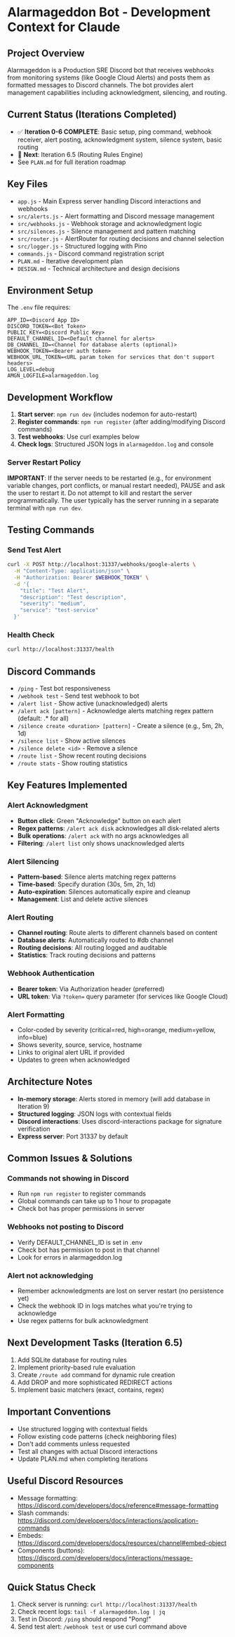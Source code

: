 # Alarmageddon Bot - Development Context for Claude

## Project Overview
Alarmageddon is a Production SRE Discord bot that receives webhooks from monitoring systems (like Google Cloud Alerts) and posts them as formatted messages to Discord channels. The bot provides alert management capabilities including acknowledgment, silencing, and routing.

## Current Status (Iterations Completed)
- ✅ **Iteration 0-6 COMPLETE**: Basic setup, ping command, webhook receiver, alert posting, acknowledgment system, silence system, basic routing
- 🚧 **Next**: Iteration 6.5 (Routing Rules Engine)
- See `PLAN.md` for full iteration roadmap

## Key Files
- `app.js` - Main Express server handling Discord interactions and webhooks
- `src/alerts.js` - Alert formatting and Discord message management
- `src/webhooks.js` - Webhook storage and acknowledgment logic
- `src/silences.js` - Silence management and pattern matching
- `src/router.js` - AlertRouter for routing decisions and channel selection
- `src/logger.js` - Structured logging with Pino
- `commands.js` - Discord command registration script
- `PLAN.md` - Iterative development plan
- `DESIGN.md` - Technical architecture and design decisions

## Environment Setup
The `.env` file requires:
```
APP_ID=<Discord App ID>
DISCORD_TOKEN=<Bot Token>
PUBLIC_KEY=<Discord Public Key>
DEFAULT_CHANNEL_ID=<Default channel for alerts>
DB_CHANNEL_ID=<Channel for database alerts (optional)>
WEBHOOK_TOKEN=<Bearer auth token>
WEBHOOK_URL_TOKEN=<URL param token for services that don't support headers>
LOG_LEVEL=debug
AMGN_LOGFILE=alarmageddon.log
```

## Development Workflow
1. **Start server**: `npm run dev` (includes nodemon for auto-restart)
2. **Register commands**: `npm run register` (after adding/modifying Discord commands)
3. **Test webhooks**: Use curl examples below
4. **Check logs**: Structured JSON logs in `alarmageddon.log` and console

### Server Restart Policy
**IMPORTANT**: If the server needs to be restarted (e.g., for environment variable changes, port conflicts, or manual restart needed), PAUSE and ask the user to restart it. Do not attempt to kill and restart the server programmatically. The user typically has the server running in a separate terminal with `npm run dev`.

## Testing Commands

### Send Test Alert
```bash
curl -X POST http://localhost:31337/webhooks/google-alerts \
  -H "Content-Type: application/json" \
  -H "Authorization: Bearer $WEBHOOK_TOKEN" \
  -d '{
    "title": "Test Alert",
    "description": "Test description",
    "severity": "medium",
    "service": "test-service"
  }'
```

### Health Check
```bash
curl http://localhost:31337/health
```

## Discord Commands
- `/ping` - Test bot responsiveness
- `/webhook test` - Send test webhook to bot
- `/alert list` - Show active (unacknowledged) alerts
- `/alert ack [pattern]` - Acknowledge alerts matching regex pattern (default: .* for all)
- `/silence create <duration> [pattern]` - Create a silence (e.g., 5m, 2h, 1d)
- `/silence list` - Show active silences
- `/silence delete <id>` - Remove a silence
- `/route list` - Show recent routing decisions
- `/route stats` - Show routing statistics

## Key Features Implemented

### Alert Acknowledgment
- **Button click**: Green "Acknowledge" button on each alert
- **Regex patterns**: `/alert ack disk` acknowledges all disk-related alerts
- **Bulk operations**: `/alert ack` with no args acknowledges all
- **Filtering**: `/alert list` only shows unacknowledged alerts

### Alert Silencing
- **Pattern-based**: Silence alerts matching regex patterns
- **Time-based**: Specify duration (30s, 5m, 2h, 1d)
- **Auto-expiration**: Silences automatically expire and cleanup
- **Management**: List and delete active silences

### Alert Routing
- **Channel routing**: Route alerts to different channels based on content
- **Database alerts**: Automatically routed to #db channel
- **Routing decisions**: All routing logged and auditable
- **Statistics**: Track routing decisions and patterns

### Webhook Authentication
- **Bearer token**: Via Authorization header (preferred)
- **URL token**: Via `?token=` query parameter (for services like Google Cloud)

### Alert Formatting
- Color-coded by severity (critical=red, high=orange, medium=yellow, info=blue)
- Shows severity, source, service, hostname
- Links to original alert URL if provided
- Updates to green when acknowledged

## Architecture Notes
- **In-memory storage**: Alerts stored in memory (will add database in Iteration 9)
- **Structured logging**: JSON logs with contextual fields
- **Discord interactions**: Uses discord-interactions package for signature verification
- **Express server**: Port 31337 by default

## Common Issues & Solutions

### Commands not showing in Discord
- Run `npm run register` to register commands
- Global commands can take up to 1 hour to propagate
- Check bot has proper permissions in server

### Webhooks not posting to Discord
- Verify DEFAULT_CHANNEL_ID is set in .env
- Check bot has permission to post in that channel
- Look for errors in alarmageddon.log

### Alert not acknowledging
- Remember acknowledgments are lost on server restart (no persistence yet)
- Check the webhook ID in logs matches what you're trying to acknowledge
- Use regex patterns for bulk acknowledgment

## Next Development Tasks (Iteration 6.5)
1. Add SQLite database for routing rules
2. Implement priority-based rule evaluation
3. Create `/route add` command for dynamic rule creation
4. Add DROP and more sophisticated REDIRECT actions
5. Implement basic matchers (exact, contains, regex)

## Important Conventions
- Use structured logging with contextual fields
- Follow existing code patterns (check neighboring files)
- Don't add comments unless requested
- Test all changes with actual Discord interactions
- Update PLAN.md when completing iterations

## Useful Discord Resources
- Message formatting: https://discord.com/developers/docs/reference#message-formatting
- Slash commands: https://discord.com/developers/docs/interactions/application-commands
- Embeds: https://discord.com/developers/docs/resources/channel#embed-object
- Components (buttons): https://discord.com/developers/docs/interactions/message-components

## Quick Status Check
1. Check server is running: `curl http://localhost:31337/health`
2. Check recent logs: `tail -f alarmageddon.log | jq`
3. Test in Discord: `/ping` should respond "Pong!"
4. Send test alert: `/webhook test` or use curl command above